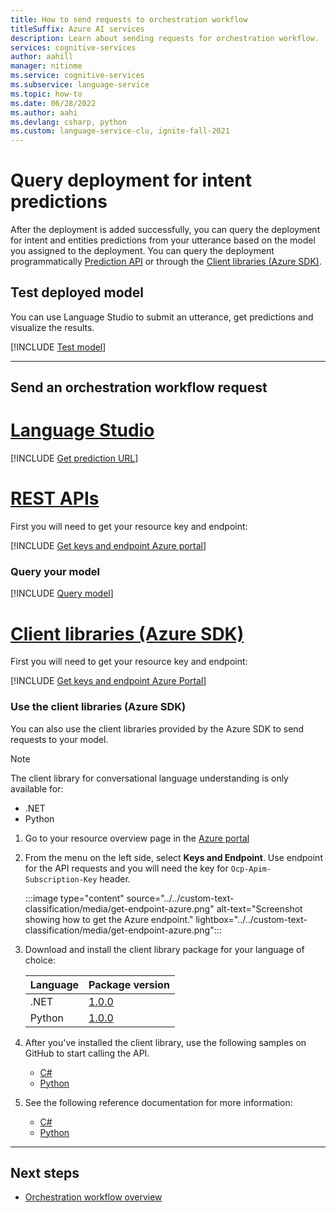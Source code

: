 ```yaml
---
title: How to send requests to orchestration workflow
titleSuffix: Azure AI services
description: Learn about sending requests for orchestration workflow.
services: cognitive-services
author: aahill
manager: nitinme
ms.service: cognitive-services
ms.subservice: language-service
ms.topic: how-to
ms.date: 06/28/2022
ms.author: aahi
ms.devlang: csharp, python
ms.custom: language-service-clu, ignite-fall-2021
---
```


# Query deployment for intent predictions

After the deployment is added successfully, you can query the deployment for intent and entities predictions from your utterance based on the model you assigned to the deployment.
You can query the deployment programmatically [Prediction API](https://aka.ms/ct-runtime-swagger) or through the [Client libraries (Azure SDK)](#send-an-orchestration-workflow-request). 

## Test deployed model

You can use Language Studio to submit an utterance, get predictions and visualize the results.

[!INCLUDE [Test model](../includes/language-studio/test-model.md)]

---

## Send an orchestration workflow request

# [Language Studio](#tab/language-studio)

[!INCLUDE [Get prediction URL](../includes/language-studio/get-prediction-url.md)]

# [REST APIs](#tab/REST-APIs)

First you will need to get your resource key and endpoint:

[!INCLUDE [Get keys and endpoint Azure portal](../includes/get-keys-endpoint-azure.md)]

### Query your model

[!INCLUDE [Query model](../includes/rest-api/query-model.md)]

# [Client libraries (Azure SDK)](#tab/azure-sdk)

First you will need to get your resource key and endpoint:

[!INCLUDE [Get keys and endpoint Azure Portal](../includes/get-keys-endpoint-azure.md)]

### Use the client libraries (Azure SDK)

You can also use the client libraries provided by the Azure SDK to send requests to your model. 

> [!NOTE]
> The client library for conversational language understanding is only available for:
> * .NET
> * Python

1. Go to your resource overview page in the [Azure portal](https://portal.azure.com/#home)

2. From the menu on the left side, select **Keys and Endpoint**. Use endpoint for the API requests and you will need the key for `Ocp-Apim-Subscription-Key` header.

    :::image type="content" source="../../custom-text-classification/media/get-endpoint-azure.png" alt-text="Screenshot showing how to get the Azure endpoint." lightbox="../../custom-text-classification/media/get-endpoint-azure.png":::

3. Download and install the client library package for your language of choice:
    
    |Language  |Package version  |
    |---------|---------|
    |.NET     | [1.0.0](https://www.nuget.org/packages/Azure.AI.Language.Conversations/1.0.0)        |
    |Python     | [1.0.0](https://pypi.org/project/azure-ai-language-conversations/1.0.0)         |
    
4. After you've installed the client library, use the following samples on GitHub to start calling the API.
    
    * [C#](https://github.com/Azure/azure-sdk-for-net/tree/Azure.AI.Language.Conversations_1.0.0/sdk/cognitivelanguage/Azure.AI.Language.Conversations)
    * [Python](https://github.com/Azure/azure-sdk-for-python/tree/azure-ai-language-conversations_1.0.0/sdk/cognitivelanguage/azure-ai-language-conversations)
    
5. See the following reference documentation for more information:
    
    * [C#](/dotnet/api/azure.ai.language.conversations)
    * [Python](/python/api/azure-ai-language-conversations/azure.ai.language.conversations.aio)
    
---

## Next steps

* [Orchestration workflow overview](../overview.md)
